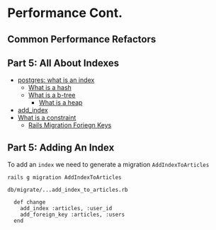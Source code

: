 # Performance Cont.
## Common Performance Refactors

## Part 5: All About Indexes

* [postgres: what is an index](http://www.postgresql.org/docs/9.4/static/indexes.html)
  * [What is a hash](http://en.wikipedia.org/wiki/Hash_table)
  * [What is a b-tree](http://en.wikipedia.org/wiki/B-tree)
    * [What is a heap](http://en.wikipedia.org/wiki/Heap_%28data_structure%29)
* [add_index](http://apidock.com/rails/ActiveRecord/ConnectionAdapters/SchemaStatements/add_index)
* [What is a constraint](http://www.postgresql.org/docs/9.4/static/ddl-constraints.html)
  * [Rails Migration Foriegn Keys](http://guides.rubyonrails.org/active_record_migrations.html#foreign-keys)


## Part 5: Adding An Index

To add an `index` we need to generate a migration `AddIndexToArticles`


```
rails g migration AddIndexToArticles
```

`db/migrate/...add_index_to_articles.rb`

```
  def change
    add_index :articles, :user_id
    add_foreign_key :articles, :users
  end
```
